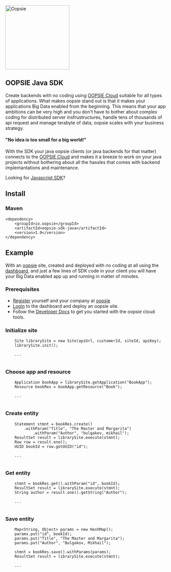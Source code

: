 <img src="http://static1.squarespace.com/static/57ecb47344024301f57bc8fa/t/598852628419c22ddf382d9d/1502513980501/?format=1500w" alt="Oopsie" style="width: 200px;"/>

## OOPSIE Java SDK

Create backends with no coding using [OOPSIE Cloud](https://oopsie.io) suitable for all types of applications. What makes oopsie stand out is that it makes your applications Big Data enabled from the beginning. This means that your app ambitions can be very high and you don't have to bother about complex coding for distributed server insfrustructures, handle tens of thousands of api request and manage terabyte of data, oopsie scales with your business strategy.

#### "No idea is too small for a big world!"

With the SDK your java oopsie clients (or java backends for that matter) connects to the [OOPSIE Cloud](https://oopsie.io) and makes it a breeze to work on your java projects without bothering about all the hassles that comes with backend implemantations and maintenance.

Looking for [Javascript SDK](https://github.com/techoopsie/oopsie-sdk-js)?

## Install

### Maven
	<dependency>
		<groupId>io.oopsie</groupId>
  		<artifactId>oopsie-sdk-java</artifactId>
  		<version>1.0</version>
	</dependency>
	
## Example

With an [oopsie](https://oopsie.io) site, created and deployed with no coding at all using the [dashboard](https://dashboard-next.oopsie.io), and just a few lines of SDK code in your client you will have your Big Data enabled app up and running in matter of minutes.

### Prerequisites
* [Register](https://oopsie.io/create-account) yourself and your company at [oopsie](https://oopsie.io)
* [Login](https://dashboard-next.oopsie.io) to the dashboard and deploy an oopsie site.
* Follow the [Developer Docs](https://docs.techoopsie.com) to get you started with the oopsie cloud tools.

### Initialize site

```
    Site librarySite = new Site(apiUrl, customerId, siteId, apiKey);
    librarySite.init();
    
    ...
    
```

### Choose app and resource

```
    Application bookApp = librarySite.getApplication("BookApp");
    Resource bookRes = bookApp.getResource("Book");
    
    ...
    
```

### Create entity

```
	Statement stmnt = bookRes.create()
		.withParam("Title", "The Master and Margarita")
    		.withParam("Author", "bulgakov, mikhail");
    ResultSet result = librarySite.execute(stmnt);
    Row row = result.one();
    UUID bookId = row.getUUID("id");
    
    ...
    
```

### Get entity
```
	stmnt = bookRes.get().withParam("id", bookId);
	ResultSet result = librarySite.execute(stmnt);
	String author = result.one().getString("Author");
	
	...
	
```

### Save entity
```
	Map<String, Object> params = new HashMap();
	params.put("id", bookId);
	params.put("Title", "The Master and Margarita");
	params.put("Author", "Bulgakov, Mikhail");
	
	stmnt = bookRes.save().withParams(params);
	ResultSet result = librarySite.execute(stmnt);
	
	...
	
```

